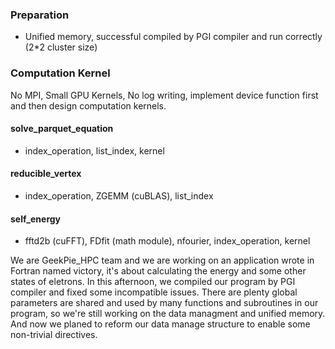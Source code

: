 ### Preparation 

- Unified memory, successful compiled by PGI compiler and run correctly (2*2 cluster size)

### Computation Kernel

No MPI, Small GPU Kernels, No log writing, implement device function first and then design computation kernels.

#### solve_parquet_equation

- index_operation, list_index, kernel

#### reducible_vertex

- index_operation, ZGEMM (cuBLAS), list_index

#### self_energy

- fftd2b (cuFFT), FDfit (math module), nfourier, index_operation, kernel

We are GeekPie_HPC team and we are working on an application wrote in Fortran named victory, it's about calculating the energy and some other states of eletrons.
In this afternoon, we compiled our program by PGI compiler and fixed some incompatible issues. There are plenty global parameters are shared and used by many functions and subroutines in our program, so we're still working on the data managment and unified memory. And now we planed to reform our data manage structure to enable some non-trivial directives.